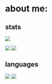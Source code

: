 # about me:

[//]: # (site for guide on setup, and template code)
[//]: # (https://github.com/vn7n24fzkq/github-profile-summary-cards)

## stats

[//]: # (profile detail card)
![](https://vercel-gamingtruble.vercel.app/api/cards/profile-details?username=gamingtruble&theme=panda)
  
[//]: # (stats card and productive time card)
![](https://vercel-gamingtruble.vercel.app/api/cards/stats?username=gamingtruble&theme=panda) ![](https://vercel-gamingtruble.vercel.app/api/cards/productive-time?username=gamingtruble&theme=panda&utcOffset=1)

## languages

[//]: # (top language by repo card and top language by commit card)
![](https://vercel-gamingtruble.vercel.app/api/cards/repos-per-language?username=gamingtruble&theme=panda) ![](https://vercel-gamingtruble.vercel.app/api/cards/most-commit-language?username=gamingtruble&theme=panda)
